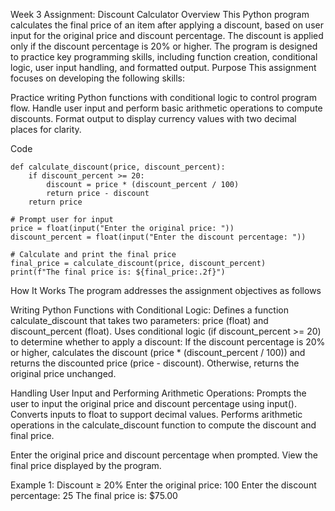 Week 3 Assignment: Discount Calculator
Overview
This Python program calculates the final price of an item after applying a discount, based on user input for the original price and discount percentage. The discount is applied only if the discount percentage is 20% or higher. The program is designed to practice key programming skills, including function creation, conditional logic, user input handling, and formatted output.
Purpose
This assignment focuses on developing the following skills:

Practice writing Python functions with conditional logic to control program flow.
Handle user input and perform basic arithmetic operations to compute discounts.
Format output to display currency values with two decimal places for clarity.

Code
```
def calculate_discount(price, discount_percent):
    if discount_percent >= 20:
        discount = price * (discount_percent / 100)
        return price - discount
    return price

# Prompt user for input
price = float(input("Enter the original price: "))
discount_percent = float(input("Enter the discount percentage: "))

# Calculate and print the final price
final_price = calculate_discount(price, discount_percent)
print(f"The final price is: ${final_price:.2f}")
```

How It Works
The program addresses the assignment objectives as follows

Writing Python Functions with Conditional Logic:
Defines a function calculate_discount that takes two parameters: price (float) and discount_percent (float).
Uses conditional logic (if discount_percent >= 20) to determine whether to apply a discount:
If the discount percentage is 20% or higher, calculates the discount (price * (discount_percent / 100)) and returns the discounted price (price - discount).
Otherwise, returns the original price unchanged.


Handling User Input and Performing Arithmetic Operations:
Prompts the user to input the original price and discount percentage using input().
Converts inputs to float to support decimal values.
Performs arithmetic operations in the calculate_discount function to compute the discount and final price.


Enter the original price and discount percentage when prompted.
View the final price displayed by the program.

Example 1: Discount ≥ 20%
Enter the original price: 100
Enter the discount percentage: 25
The final price is: $75.00
